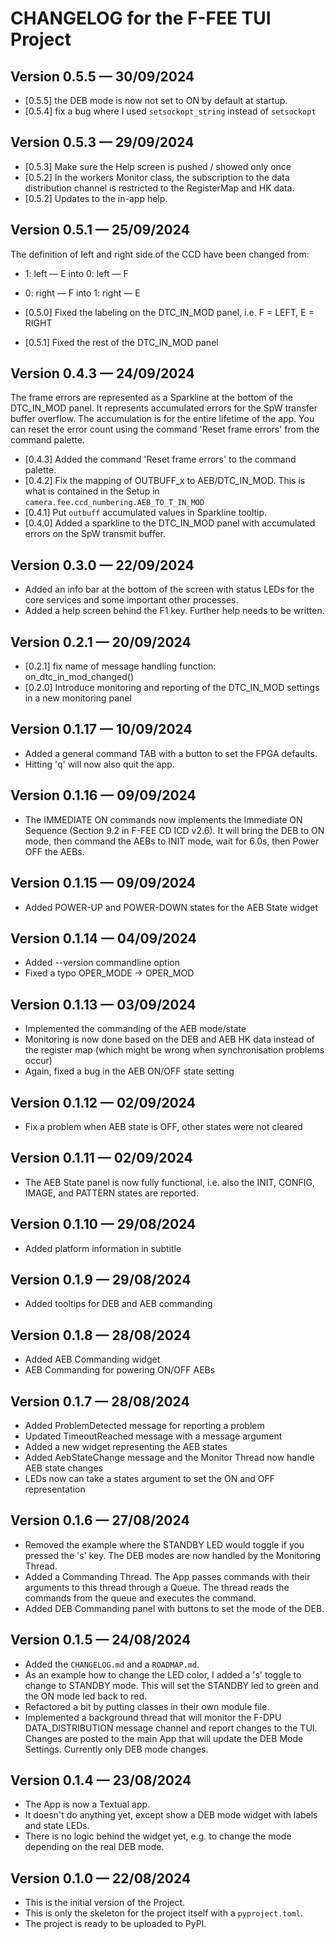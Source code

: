 # CHANGELOG for the F-FEE TUI Project

## Version 0.5.5 — 30/09/2024

- [0.5.5] the DEB mode is now not set to ON by default at startup.
- [0.5.4] fix a bug where I used `setsockopt_string` instead of `setsockopt`

## Version 0.5.3 — 29/09/2024

- [0.5.3] Make sure the Help screen is pushed / showed only once
- [0.5.2] In the workers Monitor class, the subscription to the data distribution channel is restricted to the RegisterMap and HK data. 
- [0.5.2] Updates to the in-app help.

## Version 0.5.1 — 25/09/2024

The definition of left and right side of the CCD have been changed from:

- 1: left — E into 0: left — F
- 0: right — F into 1: right — E


- [0.5.0] Fixed the labeling on the DTC_IN_MOD panel, i.e. F = LEFT, E = RIGHT
- [0.5.1] Fixed the rest of the DTC_IN_MOD panel 

## Version 0.4.3 — 24/09/2024

The frame errors are represented as a Sparkline at the bottom of the DTC_IN_MOD panel. It represents accumulated errors for the SpW transfer buffer overflow. The accumulation is for the entire lifetime of the app. You can reset the error count using the command 'Reset frame errors' from the command palette.

- [0.4.3] Added the command 'Reset frame errors' to the command palette.
- [0.4.2] Fix the mapping of OUTBUFF_x to AEB/DTC_IN_MOD. This is what is contained in the Setup in `camera.fee.ccd_numbering.AEB_TO_T_IN_MOD`
- [0.4.1] Put `outbuff` accumulated values in Sparkline tooltip.
- [0.4.0] Added a sparkline to the DTC_IN_MOD panel with accumulated errors on the SpW transmit buffer.

## Version 0.3.0 — 22/09/2024

- Added an info bar at the bottom of the screen with status LEDs for the core services and some important other processes. 
- Added a help screen behind the F1 key. Further help needs to be written.

## Version 0.2.1 — 20/09/2024

- [0.2.1] fix name of message handling function: on_dtc_in_mod_changed()
- [0.2.0] Introduce monitoring and reporting of the DTC_IN_MOD settings in a new monitoring panel

## Version 0.1.17 — 10/09/2024

- Added a general command TAB with a button to set the FPGA defaults.
- Hitting 'q' will now also quit the app.

## Version 0.1.16 — 09/09/2024

- The IMMEDIATE ON commands now implements the Immediate ON Sequence (Section 9.2 in F-FEE CD ICD v2.6). It will bring the DEB to ON mode, then command the AEBs to INIT mode, wait for 6.0s, then Power OFF the AEBs.

## Version 0.1.15 — 09/09/2024

- Added POWER-UP and POWER-DOWN states for the AEB State widget

## Version 0.1.14 — 04/09/2024

- Added --version commandline option
- Fixed a typo OPER_MODE -> OPER_MOD

## Version 0.1.13 — 03/09/2024

- Implemented the commanding of the AEB mode/state
- Monitoring is now done based on the DEB and AEB HK data instead of the register map (which might be wrong when synchronisation problems occur)
- Again, fixed a bug in the AEB ON/OFF state setting

## Version 0.1.12 — 02/09/2024

- Fix a problem when AEB state is OFF, other states were not cleared

## Version 0.1.11 — 02/09/2024

- The AEB State panel is now fully functional, i.e. also the INIT, CONFIG, IMAGE, and PATTERN states are reported.

## Version 0.1.10 — 29/08/2024

- Added platform information in subtitle

## Version 0.1.9 — 29/08/2024

- Added tooltips for DEB and AEB commanding

## Version 0.1.8 — 28/08/2024

- Added AEB Commanding widget
- AEB Commanding for powering ON/OFF AEBs 

## Version 0.1.7 — 28/08/2024

- Added ProblemDetected message for reporting a problem
- Updated TimeoutReached message with a message argument
- Added a new widget representing the AEB states
- Added AebStateChange message and the Monitor Thread now handle AEB state changes
- LEDs now can take a states argument to set the ON and OFF representation

## Version 0.1.6 — 27/08/2024

- Removed the example where the STANDBY LED would toggle if you pressed the 's' key. The DEB modes are now handled by the Monitoring Thread.
- Added a Commanding Thread. The App passes commands with their arguments to this thread through a Queue. The thread reads the commands from the queue and executes the command. 
- Added DEB Commanding panel with buttons to set the mode of the DEB.

## Version 0.1.5 — 24/08/2024

- Added the `CHANGELOG.md` and a `ROADMAP.md`.
- As an example how to change the LED color, I added a 's' toggle to change to STANDBY mode. This will set the STANDBY led to green and the ON mode led back to red.
- Refactored a bit by putting classes in their own module file.
- Implemented a background thread that will monitor the F-DPU DATA_DISTRIBUTION message channel and report changes to the TUI. Changes are posted to the main App that will update the DEB Mode Settings. Currently only DEB mode changes. 

## Version 0.1.4 — 23/08/2024

- The App is now a Textual app.
- It doesn't do anything yet, except show a DEB mode widget with labels and state LEDs.
- There is no logic behind the widget yet, e.g. to change the mode depending on the real DEB mode.

## Version 0.1.0 — 22/08/2024

- This is the initial version of the Project.
- This is only the skeleton for the project itself with a `pyproject.toml`.
- The project is ready to be uploaded to PyPI.
